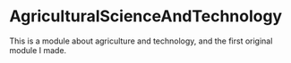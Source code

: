 # AgriculturalScienceAndTechnology
This is a module about agriculture and technology, and the first original module I made.
